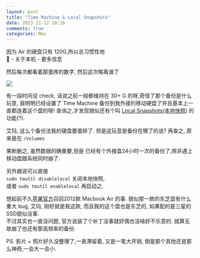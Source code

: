 ```yaml
---
layout: post
title: "Time Machine & Local Snapshots"
date: 2013-11-12 10:18
comments: true
categories: Mac
---
```


因为 Air 的硬盘只有 120G,所以总习惯性地   
 -  关于本机 - 更多信息

然后每次都看着那蛋疼的数字,  然后这次略离谱了  

![](http://ww4.sinaimg.cn/mw690/62fdd4d5gw1eaga1xtdgyj20g0057q3c.jpg)

有一段时间没 check, 话说之前一般都维持在 30+ G 的呀,奇怪了那个备份是什么玩意, 我明明已经设置了 Time Machine 备份到我外接的移动硬盘了并且基本上一直都连着这个盘的呀!  查询之,才发现貌似还有个叫 [Local Snapshots(本地快照)](http://support.apple.com/kb/HT4878?viewlocale=zh_CN) 的功能(?). 

艾玛, 这么个备份法我的硬盘要蛋碎了. 但是这玩意是备份在哪了的说? 再查之, 原来是在
`/Volumes`

果断删之,  虽然数据的确重要,但是 已经有个外接盘24小时一次的备份了,除非遇上移动盘跟系统同时崩了.

另外据说可以直接   
`sudo tmutil disablelocal` 关闭本地快照,  
或者
`sudo tmutil enablelocal` 再启动之.

想起前不久[苹果官方](http://www.apple.com/hk/en/support/macbookair-flashdrive/)召回2012款 Macbook Air 的事. 貌似那一款的东芝盘有什么重大 bug, 艾玛, 刚好就是我这款, 而且我的这个盘也是东芝的, 如果配的是三星的SSD貌似没事.  
不过其实也一直没问题, 官方说装了个补丁没事就好偶也没啥好不乐意的.  就算无故崩了也还有那高频率的备份. 

PS. 影片 + 照片好久没整理了,一直滞留着, 又是一笔大开销, 倒是那个其他还是那么神奇,一会大一会小.
